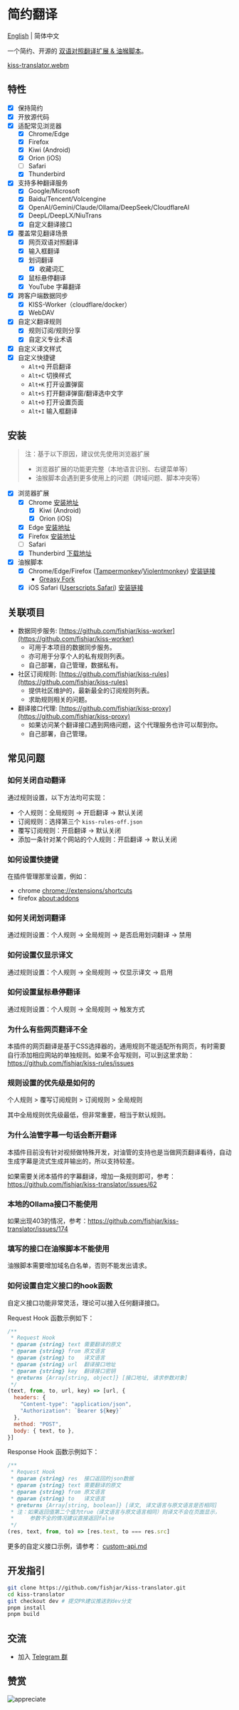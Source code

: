 # 简约翻译

[English](README.en.md) | 简体中文

一个简约、开源的 [双语对照翻译扩展 & 油猴脚本](https://github.com/fishjar/kiss-translator)。

[kiss-translator.webm](https://github.com/fishjar/kiss-translator/assets/1157624/f7ba8a5c-e4a8-4d5a-823a-5c5c67a0a47f)

## 特性

- [x] 保持简约
- [x] 开放源代码
- [x] 适配常见浏览器
  - [x] Chrome/Edge
  - [x] Firefox
  - [x] Kiwi (Android)
  - [x] Orion (iOS)
  - [ ] Safari
  - [x] Thunderbird
- [x] 支持多种翻译服务
  - [x] Google/Microsoft
  - [x] Baidu/Tencent/Volcengine
  - [x] OpenAI/Gemini/Claude/Ollama/DeepSeek/CloudflareAI
  - [x] DeepL/DeepLX/NiuTrans
  - [x] 自定义翻译接口
- [x] 覆盖常见翻译场景
  - [x] 网页双语对照翻译
  - [x] 输入框翻译
  - [x] 划词翻译
    - [x] 收藏词汇
  - [x] 鼠标悬停翻译
  - [x] YouTube 字幕翻译
- [x] 跨客户端数据同步
  - [x] KISS-Worker（cloudflare/docker）
  - [x] WebDAV
- [x] 自定义翻译规则
  - [x] 规则订阅/规则分享
  - [x] 自定义专业术语
- [x] 自定义译文样式
- [x] 自定义快捷键
  - `Alt+Q` 开启翻译
  - `Alt+C` 切换样式
  - `Alt+K` 打开设置弹窗
  - `Alt+S` 打开翻译弹窗/翻译选中文字
  - `Alt+O` 打开设置页面
  - `Alt+I` 输入框翻译

## 安装

> 注：基于以下原因，建议优先使用浏览器扩展
>
> - 浏览器扩展的功能更完整（本地语言识别、右键菜单等）
> - 油猴脚本会遇到更多使用上的问题（跨域问题、脚本冲突等）

- [x] 浏览器扩展
  - [x] Chrome [安装地址](https://chrome.google.com/webstore/detail/kiss-translator/bdiifdefkgmcblbcghdlonllpjhhjgof?hl=zh-CN)
    - [x] Kiwi (Android)
    - [x] Orion (iOS)
  - [x] Edge [安装地址](https://microsoftedge.microsoft.com/addons/detail/%E7%AE%80%E7%BA%A6%E7%BF%BB%E8%AF%91/jemckldkclkinpjighnoilpbldbdmmlh?hl=zh-CN)
  - [x] Firefox [安装地址](https://addons.mozilla.org/zh-CN/firefox/addon/kiss-translator/)
  - [ ] Safari
  - [x] Thunderbird [下载地址](https://github.com/fishjar/kiss-translator/releases)
- [x] 油猴脚本
  - [x] Chrome/Edge/Firefox ([Tampermonkey](https://www.tampermonkey.net/)/[Violentmonkey](https://violentmonkey.github.io/)) [安装链接](https://fishjar.github.io/kiss-translator/kiss-translator.user.js)
    - [Greasy Fork](https://greasyfork.org/zh-CN/scripts/472840-kiss-translator)
  - [x] iOS Safari ([Userscripts Safari](https://github.com/quoid/userscripts)) [安装链接](https://fishjar.github.io/kiss-translator/kiss-translator-ios-safari.user.js)

## 关联项目

- 数据同步服务: [https://github.com/fishjar/kiss-worker](https://github.com/fishjar/kiss-worker)
  - 可用于本项目的数据同步服务。
  - 亦可用于分享个人的私有规则列表。
  - 自己部署，自己管理，数据私有。
- 社区订阅规则: [https://github.com/fishjar/kiss-rules](https://github.com/fishjar/kiss-rules)
  - 提供社区维护的，最新最全的订阅规则列表。
  - 求助规则相关的问题。
- 翻译接口代理: [https://github.com/fishjar/kiss-proxy](https://github.com/fishjar/kiss-proxy)
  - 如果访问某个翻译接口遇到网络问题，这个代理服务也许可以帮到你。
  - 自己部署，自己管理。

## 常见问题

### 如何关闭自动翻译

通过规则设置，以下方法均可实现：

- 个人规则：全局规则 -> 开启翻译 -> 默认关闭
- 订阅规则：选择第三个 `kiss-rules-off.json`
- 覆写订阅规则：开启翻译 -> 默认关闭
- 添加一条针对某个网站的个人规则：开启翻译 -> 默认关闭

### 如何设置快捷键

在插件管理那里设置，例如： 

- chrome [chrome://extensions/shortcuts](chrome://extensions/shortcuts)
- firefox [about:addons](about:addons)

### 如何关闭划词翻译

通过规则设置：个人规则 -> 全局规则 -> 是否启用划词翻译 -> 禁用

### 如何设置仅显示译文

通过规则设置：个人规则 -> 全局规则 -> 仅显示译文 -> 启用

### 如何设置鼠标悬停翻译

通过规则设置：个人规则 -> 全局规则 -> 触发方式

### 为什么有些网页翻译不全

本插件的网页翻译是基于CSS选择器的，通用规则不能适配所有网页，有时需要自行添加相应网站的单独规则。如果不会写规则，可以到这里求助： https://github.com/fishjar/kiss-rules/issues

### 规则设置的优先级是如何的

个人规则 > 覆写订阅规则 > 订阅规则 > 全局规则

其中全局规则优先级最低，但非常重要，相当于默认规则。

### 为什么油管字幕一句话会断开翻译

本插件目前没有针对视频做特殊开发，对油管的支持也是当做网页翻译看待，自动生成字幕是流式生成并输出的，所以支持较差。

如果需要关闭本插件的字幕翻译，增加一条规则即可，参考：https://github.com/fishjar/kiss-translator/issues/62

### 本地的Ollama接口不能使用

如果出现403的情况，参考：https://github.com/fishjar/kiss-translator/issues/174

### 填写的接口在油猴脚本不能使用

油猴脚本需要增加域名白名单，否则不能发出请求。

### 如何设置自定义接口的hook函数

自定义接口功能非常灵活，理论可以接入任何翻译接口。

Request Hook 函数示例如下：

```js
/**
 * Request Hook
 * @param {string} text 需要翻译的原文
 * @param {string} from 原文语言
 * @param {string} to   译文语言
 * @param {string} url  翻译接口地址
 * @param {string} key  翻译接口密钥
 * @returns {Array[string, object]} [接口地址, 请求参数对象]
 */
(text, from, to, url, key) => [url, {
  headers: {
    "Content-type": "application/json",
    "Authorization": `Bearer ${key}`
  },
  method: "POST",
  body: { text, to },
}]
```

Response Hook 函数示例如下：

```js
/**
 * Request Hook
 * @param {string} res  接口返回的json数据
 * @param {string} text 需要翻译的原文
 * @param {string} from 原文语言
 * @param {string} to   译文语言
 * @returns {Array[string, boolean]} [译文, 译文语言与原文语言是否相同]
 * 注：如果返回值第二个值为true（译文语言与原文语言相同）则译文不会在页面显示，
 *     参数不全的情况建议直接返回false
 */
(res, text, from, to) => [res.text, to === res.src]
```

更多的自定义接口示例，请参考： [custom-api.md](https://github.com/fishjar/kiss-translator/blob/master/custom-api.md)

## 开发指引

```sh
git clone https://github.com/fishjar/kiss-translator.git
cd kiss-translator
git checkout dev # 提交PR建议推送到dev分支
pnpm install
pnpm build
```

## 交流

- 加入 [Telegram 群](https://t.me/+RRCu_4oNwrM2NmFl)

## 赞赏

![appreciate](https://github.com/fishjar/kiss-translator/assets/1157624/ebaecabe-2934-4172-8085-af236f5ee399)
